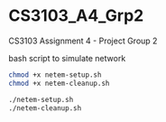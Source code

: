 # CS3103_A4_Grp2
CS3103 Assignment 4 - Project Group 2

bash script to simulate network
```sh
chmod +x netem-setup.sh
chmod +x netem-cleanup.sh

./netem-setup.sh
./netem-cleanup.sh
```